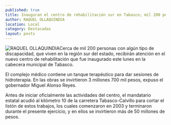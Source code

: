 ```yaml
---
published: true
title: Inauguran el centro de rehabilitación sur en Tabasco; mil 200 personas recibirán atención
author: RAQUEL OLLAQUINDIA
location: Local
category: Destacadas
layout: posts
---
```


![RAQUEL OLLAQUINDIA](http://i.imgur.com/9wVcl42m.jpg)Cerca de mil 200 personas con algún tipo de discapacidad, que viven en la región sur del estado, recibirán atención en el nuevo centro de rehabilitación que fue inaugurado este lunes en la cabecera municipal de Tabasco.

El complejo médico contiene un tanque terapéutico para dar sesiones de hidroterapia.
En las obras se invirtieron 3 millones 700 mil pesos, expuso el gobernador Miguel Alonso Reyes.

Antes de iniciar oficialmente las actividades del centro, el mandatario estatal acudió al kilómetro 10 de la carretera Tabasco-Calvillo para cortar el listón de estos trabajos, los cuales comenzaron en 2003 y terminaron durante el presente ejercicio, y en ellos se invirtieron más de 50 millones de pesos.
